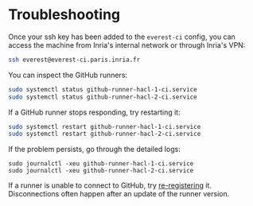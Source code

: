 # Troubleshooting

Once your ssh key has been added to the `everest-ci` config, you can access the
machine from Inria's internal network or through Inria's VPN:

```bash
ssh everest@everest-ci.paris.inria.fr
```

You can inspect the GitHub runners:

```bash
sudo systemctl status github-runner-hacl-1-ci.service
sudo systemctl status github-runner-hacl-2-ci.service
```

If a GitHub runner stops responding, try restarting it:

```bash
sudo systemctl restart github-runner-hacl-1-ci.service
sudo systemctl restart github-runner-hacl-2-ci.service
```

If the problem persists, go through the detailed logs:

```bahs
sudo journalctl -xeu github-runner-hacl-1-ci.service
sudo journalctl -xeu github-runner-hacl-2-ci.service
```

If a runner is unable to connect to GitHub, try
[re-registering](./registration.md) it. Disconnections often happen after an
update of the runner version.
